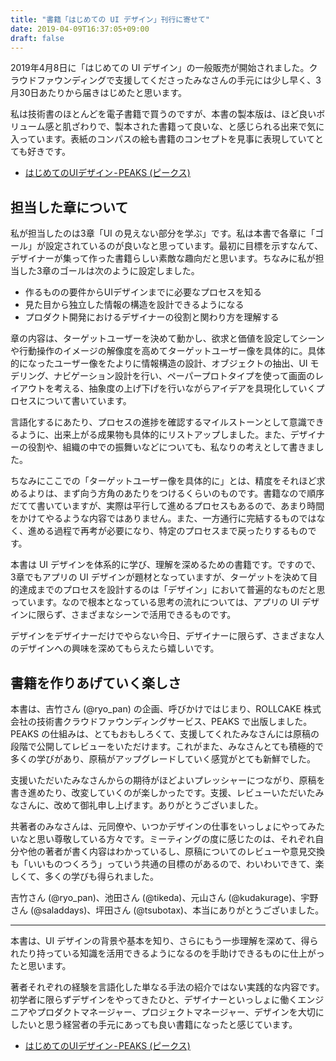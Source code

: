 ```yaml
---
title: "書籍「はじめての UI デザイン」刊行に寄せて"
date: 2019-04-09T16:37:05+09:00
draft: false
---
```


2019年4月8日に「はじめての UI デザイン」の一般販売が開始されました。クラウドファウンディングで支援してくださったみなさんの手元には少し早く、3月30日あたりから届きはじめたと思います。

私は技術書のほとんどを電子書籍で買うのですが、本書の製本版は、ほど良いボリューム感と肌ざわりで、製本された書籍って良いな、と感じられる出来で気に入っています。表紙のコンパスの絵も書籍のコンセプトを見事に表現していてとても好きです。

* [はじめてのUIデザイン - PEAKS (ピークス)](https://peaks.cc/tchkmngy/ui_design)

## 担当した章について
私が担当したのは3章「UI の見えない部分を学ぶ」です。私は本書で各章に「ゴール」が設定されているのが良いなと思っています。最初に目標を示すなんて、デザイナーが集って作った書籍らしい素敵な趣向だと思います。ちなみに私が担当した3章のゴールは次のように設定しました。

* 作るものの要件からUIデザインまでに必要なプロセスを知る
* 見た目から独立した情報の構造を設計できるようになる
* プロダクト開発におけるデザイナーの役割と関わり方を理解する

章の内容は、ターゲットユーザーを決めて動かし、欲求と価値を設定してシーンや行動操作のイメージの解像度を高めてターゲットユーザー像を具体的に。具体的になったユーザー像をたよりに情報構造の設計、オブジェクトの抽出、UI モデリング、ナビゲーション設計を行い、ペーパープロトタイプを使って画面のレイアウトを考える、抽象度の上げ下げを行いながらアイデアを具現化していくプロセスについて書いています。

言語化するにあたり、プロセスの進捗を確認するマイルストーンとして意識できるように、出来上がる成果物も具体的にリストアップしました。また、デザイナーの役割や、組織の中での振舞いなどについても、私なりの考えとして書きました。

ちなみにここでの「ターゲットユーザー像を具体的に」とは、精度をそれほど求めるよりは、まず向う方角のあたりをつけるくらいのものです。書籍なので順序だてて書いていますが、実際は平行して進めるプロセスもあるので、あまり時間をかけてやるような内容ではありません。また、一方通行に完結するものではなく、進める過程で再考が必要になり、特定のプロセスまで戻ったりするものです。

本書は UI デザインを体系的に学び、理解を深めるための書籍です。ですので、3章でもアプリの UI デザインが題材となっていますが、ターゲットを決めて目的達成までのプロセスを設計するのは「デザイン」において普遍的なものだと思っています。なので根本となっている思考の流れについては、アプリの UI デザインに限らず、さまざまなシーンで活用できるものです。

デザインをデザイナーだけでやらない今日、デザイナーに限らず、さまざまな人のデザインへの興味を深めてもらえたら嬉しいです。

## 書籍を作りあげていく楽しさ
本書は、吉竹さん (@ryo_pan) の企画、呼びかけではじまり、ROLLCAKE 株式会社の技術書クラウドファウンディングサービス、PEAKS で出版しました。PEAKS の仕組みは、とてもおもしろくて、支援してくれたみなさんには原稿の段階で公開してレビューをいただけます。これがまた、みなさんとても積極的で多くの学びがあり、原稿がアップグレードしていく感覚がとても新鮮でした。

支援いただいたみなさんからの期待がほどよいプレッシャーにつながり、原稿を書き進めたり、改変していくのが楽しかったです。支援、レビューいただいたみなさんに、改めて御礼申し上げます。ありがとうございました。

共著者のみなさんは、元同僚や、いつかデザインの仕事をいっしょにやってみたいなと思い尊敬している方々です。ミーティングの度に感じたのは、それぞれ自分や他の著者が書く内容はわかっているし、原稿についてのレビューや意見交換も「いいものつくろう」っていう共通の目標のがあるので、わいわいできて、楽しくて、多くの学びも得られました。

吉竹さん (@ryo_pan)、池田さん (@tikeda)、元山さん (@kudakurage)、宇野さん (@saladdays)、坪田さん (@tsubotax)、本当にありがとうございました。

---

本書は、UI デザインの背景や基本を知り、さらにもう一歩理解を深めて、得られたり持っている知識を活用できるようになるのを手助けできるものに仕上がったと思います。

著者それぞれの経験を言語化した単なる手法の紹介ではない実践的な内容です。初学者に限らずデザインをやってきたひと、デザイナーといっしょに働くエンジニアやプロダクトマネージャー、プロジェクトマネージャー、デザインを大切にしたいと思う経営者の手元にあっても良い書籍になったと感じています。

* [はじめてのUIデザイン - PEAKS (ピークス)](https://peaks.cc/tchkmngy/ui_design)

